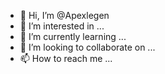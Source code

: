 - 👋 Hi, I’m @Apexlegen
- 👀 I’m interested in ...
- 🌱 I’m currently learning ...
- 💞️ I’m looking to collaborate on ...
- 📫 How to reach me ...

<!---
Apexlegen/Apexlegen is a ✨ special ✨ repository because its `README.md` (this file) appears on your GitHub profile.
You can click the Preview link to take a look at your changes.
--->
